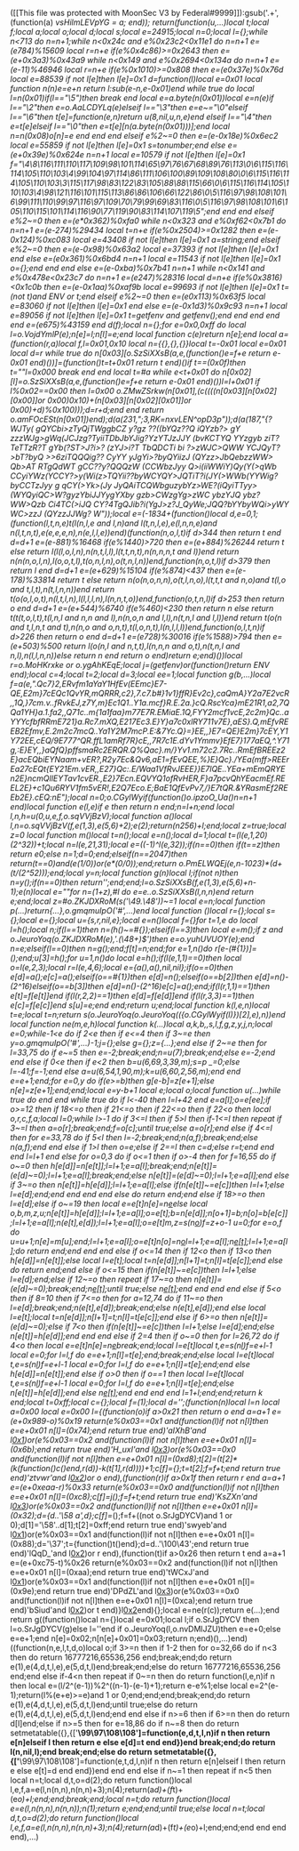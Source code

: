 ([[This file was protected with MoonSec V3 by Federal#9999]]):gsub('.+', (function(a) _vsHilmLEVpYG = a; end)); return(function(u,...)local t;local f;local a;local o;local d;local s;local e=24915;local n=0;local l={};while n<713 do n=n+1;while n<0x24c and e%0x23c2<0x11e1 do n=n+1 e=(e*784)%15609 local r=n+e if(e%0x4c86)>=0x2643 then e=(e+0x3a3)%0x43a9 while n<0x149 and e%0x2694<0x134a do n=n+1 e=(e-11)%46946 local r=n+e if(e%0x1010)>=0x808 then e=(e*0x37e)%0x76d local e=88539 if not l[e]then l[e]=0x1 d=function(l)local e=0x01 local function n(n)e=e+n return l:sub(e-n,e-0x01)end while true do local l=n(0x01)if(l=="\5")then break end local e=a.byte(n(0x01))local e=n(e)if l=="\2"then e=o.AaLCDYLq(e)elseif l=="\3"then e=e~="\0"elseif l=="\6"then t[e]=function(e,n)return u(8,nil,u,n,e)end elseif l=="\4"then e=t[e]elseif l=="\0"then e=t[e][n(a.byte(n(0x01)))];end local n=n(0x08)o[n]=e end end end elseif e%2~=0 then e=(e-0x18e)%0x6ec2 local e=55859 if not l[e]then l[e]=0x1 s=tonumber;end else e=(e+0x39e)%0x624e n=n+1 local e=10579 if not l[e]then l[e]=0x1 f="\4\8\116\111\110\117\109\98\101\114\65\97\76\67\68\89\76\113\0\6\115\116\114\105\110\103\4\99\104\97\114\86\111\106\100\89\109\108\80\0\6\115\116\114\105\110\103\3\115\117\98\83\122\83\105\88\88\115\66\0\6\115\116\114\105\110\103\4\98\121\116\101\115\113\86\86\106\66\122\86\0\5\116\97\98\108\101\6\99\111\110\99\97\116\97\109\70\79\99\69\83\116\0\5\116\97\98\108\101\6\105\110\115\101\114\116\90\77\119\90\83\114\107\119\5";end end end elseif e%2~=0 then e=(e*0x362)%0xfa0 while n<0x323 and e%0xf62<0x7b1 do n=n+1 e=(e-274)%29434 local t=n+e if(e%0x2504)>=0x1282 then e=(e-0x124)%0xc083 local e=43408 if not l[e]then l[e]=0x1 a=string;end elseif e%2~=0 then e=(e-0x98)%0x63a2 local e=37393 if not l[e]then l[e]=0x1 end else e=(e*0x361)%0x6bd4 n=n+1 local e=11543 if not l[e]then l[e]=0x1 o={};end end end else e=(e-0xba)%0x7b41 n=n+1 while n<0x141 and e%0x478e<0x23c7 do n=n+1 e=(e*247)%28316 local d=n+e if(e%0x3816)<0x1c0b then e=(e-0x1aa)%0xaf9b local e=99693 if not l[e]then l[e]=0x1 t=(not t)and _ENV or t;end elseif e%2~=0 then e=(e*0x113)%0x63f5 local e=83060 if not l[e]then l[e]=0x1 end else e=(e-0x1d3)%0x9c93 n=n+1 local e=89056 if not l[e]then l[e]=0x1 t=getfenv and getfenv();end end end end end e=(e*675)%43159 end d(f);local n={};for e=0x0,0xff do local l=o.VojdYmlP(e);n[e]=l;n[l]=e;end local function c(e)return n[e];end local a=(function(r,a)local f,l=0x01,0x10 local n={{},{},{}}local t=-0x01 local e=0x01 local d=r while true do n[0x03][o.SzSiXXsB(a,e,(function()e=f+e return e-0x01 end)())]=(function()t=t+0x01 return t end)()if t==(0x0f)then t=""l=0x000 break end end local t=#a while e<t+0x01 do n[0x02][l]=o.SzSiXXsB(a,e,(function()e=f+e return e-0x01 end)())l=l+0x01 if l%0x02==0x00 then l=0x00 o.ZMwZSrkw(n[0x01],(c((((n[0x03][n[0x02][0x00]]or 0x00)*0x10)+(n[0x03][n[0x02][0x01]]or 0x00)+d)%0x100)));d=r+d;end end return o.amFOcESt(n[0x01])end);d(a(231,";3,RK=nxvLEN^opD3p"));d(a(187,"{?WJTy( gQYCbi>zTyQjTWggbCZ y?gz ??((bYQz??Q iQYzb?> gY zzzWJg>gWq(JCJzg?TyiiTDbJbYJig?YzYTJzJJY (bvKCTYQ YYzgyb ziT?TeTTzR?T gYb(?ST>J?i>? (zYJ>i?T TbQDCTi bi ?>zWJC>QWW YCJQyT? >bT?byQ >>6ziTQQQig?? CyYY yJgYi>?byQYiizJ (QYzz>JbQebzzWW> Qb>AT RTgQdWT gCC??y?QQQzW (CCWbzJyy Q>i(iiWWiY)Qy(Y(>qWb CCyiYWz(YCCY?>y(Wi(z>TQYii??byWCYQY>JQTiT?i(JY(>WWb(YYWig?byCCTzJyy g qCY(>Yk>(Jy JyQAiTCQWbguzybYz>WE?(iQyiTTyy>(WYQyiQC>W?gyzYbiJJYygYX*by gzb>CWzgYg>zWC yb*zYJQ ybz?WW>Qzb Ci4TC(>iJQ  CY?4TgQJib?i(YgJ>z?J_QyWe;JQQ?bYYbyWQi>yWY WC>zzJ (QYzzJJWg? W"));local e=(-1834+(function()local d,e=0,1;(function(l,t,n,e)t(l(n,l,e and l,n)and l(t,n,l,e),e(l,n,n,e)and n(l,t,n,t),e(e,e,e,n),n(e,l,l,e))end)(function(n,o,l,t)if d>344 then return t end d=d+1 e=(e-881)%16468 if(e%1440)>720 then e=(e+884)%26244 return t else return l(l(l,o,l,n),n(n,t,l,l),l(t,t,n,t),n(n,n,n,t and l))end return n(n(n,o,l,n),l(o,o,t,l),t(o,n,l,n),o(t,n,l,n))end,function(n,o,t,l)if d>379 then return l end d=d+1 e=(e+629)%15104 if(e%874)<437 then e=(e-178)%33814 return t else return n(o(n,o,n,n),o(t,l,n,o),l(t,t,t and n,o)and t(l,o and t,l,t),n(t,l,n,n))end return t(o(o,l,o,t),n(l,t,l,n),l(l,l,l,n),l(n,n,t,o))end,function(o,t,n,l)if d>253 then return o end d=d+1 e=(e+544)%6740 if(e%460)<230 then return n else return t(t(t,o,l,t),t(l,n,l and n,n and l),n(n,o,n and l,l),n(t,n,l and l,l))end return t(o(n and t,l,n,t and t),n(n,o and o,n,t),t(l,o,n,t),l(n,l,l,l))end,function(o,l,t,n)if d>226 then return o end d=d+1 e=(e*728)%30016 if(e%1588)>794 then e=(e+503)%500 return l(o(n,l and n,t,t),l(n,n,n and o,t),n(t,n,l and n,l),n(l,l,n,n))else return n end return o end)return e;end)())local r=o.MoHKrxke or o.ygAhKEqE;local j=(getfenv)or(function()return _ENV end);local c=4;local t=2;local d=3;local ee=1;local function g(b,...)local f=a(e,"_.Qc7}2,ERvfm1aYaY1HfEv(EEmc}E7-QE,E2m}7cEQc1QvYR,mQRRR,c2},7.c7.b#}1v1}ffR}Ev2c},caQmA}Y2a7E2vcR,,1Q,}7cm.v..fRvkEJ,z7Y,m}Ec1Q1..Y1a.mcf}R.E.2a.}cQ.RscYca}mE21R1,a2,7QQa1YH}a.1.fa2,,Q71c..m{1a1faa}m77E7R.EMiaE.1Q,FYY2mcf1vcE,2c2m}Qc..aYYYcfbfRRmE721}a.Rc7.mXQ,E217Ec3.E}Y}a7c0xlRY711v7E},aES}.Q,mEfvREEB2Efmv,E.2m2c7mcQ..Ya1Y2M7mcP.E:&7Yc.Q}=}EE,,}E7=QE}E2m}7cEY,Y1Y72EE,cEQ/9E777^QR.ffL1amRf7R}cE,,7R7c1E.dYv1Ymmv}EfE7}177aEQ,^.Y71g,:E}EY,,}aQfQ}pffsmaRc2ERQR.Q%Qac}.m/}Yv1.m72c2.7Rc..RmEfBREEz2E}acEQbiEYNaam+vER?,R2y7Ec&Qv6,aE1=fEvQEE,%}E}Qc}./YEa(mff>REErEa27cEQt{EY21Em.vER,,E27}Qc:.E/Waa1VfRvJEEE}}E7lQE..YEa+mEmQRYEn2E}ncmQIlEYTav1cvER.,E2}7Ecn.EQVYQ1ofRvHER,F}a7pcvQhYEacmEf.REEL2E}+c1Qu6RYV1fm5vER!,E2Q7Eco.E;BaE1QfEvPv7,/}E7tQR.&YRasmEf2REEb2E}.cEQ:nE");local n=0;o.CGylWyif(function()o.ipzoO_Ua()n=n+1 end)local function e(l,e)if e then return n end;n=l+n;end local l,n,h=u(0,u,e,f,o.sqVVjBzV);local function a()local l,n=o.sqVVjBzV(f,e(1,3),e(5,6)+2);e(2);return(n*256)+l;end;local z=true;local z=0 local function m()local t=n();local e=n();local d=1;local t=(l(e,1,20)*(2^32))+t;local n=l(e,21,31);local e=((-1)^l(e,32));if(n==0)then if(t==z)then return e*0;else n=1;d=0;end;elseif(n==2047)then return(t==0)and(e*(1/0))or(e*(0/0));end;return o.PmELWQEj(e,n-1023)*(d+(t/(2^52)));end;local y=n;local function g(n)local l;if(not n)then n=y();if(n==0)then return'';end;end;l=o.SzSiXXsB(f,e(1,3),e(5,6)+n-1);e(n)local e=""for n=(1+z),#l do e=e..o.SzSiXXsB(l,n,n)end return e;end;local z=#o.ZKJDXRoM(s('\49.\48'))~=1 local e=n;local function p(...)return{...},o.gmqmuIpO('#',...)end local function _()local r={};local s={};local e={};local u={s,r,nil,e};local e=n()local f={}for t=1,e do local l=h();local n;if(l==1)then n=(h()~=#{});elseif(l==3)then local e=m();if z and o.JeuroYoq(o.ZKJDXRoM(e),'.(\48+)$')then e=o.yuhUVUOY(e);end n=e;elseif(l==0)then n=g();end;f[t]=n;end;for e=1,n()do r[e-(#{1})]=_();end;u[3]=h();for u=1,n()do local e=h();if(l(e,1,1)==0)then local o=l(e,2,3);local r=l(e,4,6);local e={a(),a(),nil,nil};if(o==0)then e[d]=a();e[c]=a();elseif(o==#{1})then e[d]=n();elseif(o==b[2])then e[d]=n()-(2^16)elseif(o==b[3])then e[d]=n()-(2^16)e[c]=a();end;if(l(r,1,1)==1)then e[t]=f[e[t]]end if(l(r,2,2)==1)then e[d]=f[e[d]]end if(l(r,3,3)==1)then e[c]=f[e[c]]end s[u]=e;end end;return u;end;local function k(l,e,n)local t=e;local t=n;return s(o.JeuroYoq(o.JeuroYoq(({o.CGylWyif(l)})[2],e),n))end local function ne(m,e,h)local function k(...)local a,k,b,_,s,l,f,g,z,y,j,n;local e=0;while-1<e do if 2<e then if e<=4 then if 3~=e then y=o.gmqmuIpO('#',...)-1;j={};else g={};z={...};end else if 2~=e then for l=33,75 do if e~=5 then e=-2;break;end;n=u(7);break;end;else e=-2;end end else if 0<e then if e<2 then b=u(6,69,3,39,m);s=p _=0;else l=-41;f=-1;end else a=u(6,54,1,90,m);k=u(6,60,2,56,m);end end e=e+1;end;for e=0,y do if(e>=b)then g[e-b]=z[e+1];else n[e]=z[e+1];end;end;local e=y-b+1 local e;local o;local function u(...)while true do end end while true do if l<-40 then l=l+42 end e=a[l];o=e[ee];if o>=12 then if 18<=o then if 21<=o then if 22<=o then if 22<o then local o,r,c,f,a;local l=0;while l>-1 do if 3<=l then if 5>l then if-1<=l then repeat if 3~=l then a=o[r];break;end;f=o[c];until true;else a=o[r];end else if 4<=l then for e=33,78 do if 5<l then l=-2;break;end;n(a,f);break;end;else n(a,f);end end else if 1>l then o=e;else if 2==l then c=d;else r=t;end end end l=l+1 end else for o=0,3 do if o<=1 then if o>-4 then for f=16,55 do if o~=0 then h[e[d]]=n[e[t]];l=l+1;e=a[l];break;end;n[e[t]]=(e[d]~=0);l=l+1;e=a[l];break;end;else n[e[t]]=(e[d]~=0);l=l+1;e=a[l];end else if 3~=o then n[e[t]]=h[e[d]];l=l+1;e=a[l];else if(n[e[t]]~=e[c])then l=l+1;else l=e[d];end;end end end end else do return end;end else if 18>=o then l=e[d];else if o~=19 then local e=e[t]n[e]=n[e](r(n,e+1,f))else local o,b,m,z,u;n[e[t]]=h[e[d]];l=l+1;e=a[l];o=e[t];b=n[e[d]];n[o+1]=b;n[o]=b[e[c]];l=l+1;e=a[l];n(e[t],e[d]);l=l+1;e=a[l];o=e[t]m,z=s(n[o](r(n,o+1,e[d])))f=z+o-1 u=0;for e=o,f do u=u+1;n[e]=m[u];end;l=l+1;e=a[l];o=e[t]n[o]=n[o](r(n,o+1,f))l=l+1;e=a[l];n[e[t]]();l=l+1;e=a[l];do return end;end end end else if o<=14 then if 12<o then if 13<o then h[e[d]]=n[e[t]];else local l=e[t];local t=n[e[d]];n[l+1]=t;n[l]=t[e[c]];end else do return end;end else if o<=15 then if(n[e[t]]~=e[c])then l=l+1;else l=e[d];end;else if 12~=o then repeat if 17~=o then n[e[t]]=(e[d]~=0);break;end;n[e[t]]();until true;else n[e[t]]();end end end end else if 5<o then if 8<o then if o>=10 then if 7<=o then for a=12,74 do if 11~=o then l=e[d];break;end;n(e[t],e[d]);break;end;else n(e[t],e[d]);end else local l=e[t];local t=n[e[d]];n[l+1]=t;n[l]=t[e[c]];end else if 6>=o then n[e[t]]=(e[d]~=0);else if 7<o then if(n[e[t]]~=e[c])then l=l+1;else l=e[d];end;else n[e[t]]=h[e[d]];end end end else if 2<o then if o>=4 then if o~=0 then for l=26,72 do if 4<o then local e=e[t]n[e]=n[e](r(n,e+1,f))break;end;local l=e[t]local t,e=s(n[l](r(n,l+1,e[d])))f=e+l-1 local e=0;for l=l,f do e=e+1;n[l]=t[e];end;break;end;else local l=e[t]local t,e=s(n[l](r(n,l+1,e[d])))f=e+l-1 local e=0;for l=l,f do e=e+1;n[l]=t[e];end;end else h[e[d]]=n[e[t]];end else if o>0 then if o==1 then local l=e[t]local t,e=s(n[l](r(n,l+1,e[d])))f=e+l-1 local e=0;for l=l,f do e=e+1;n[l]=t[e];end;else n[e[t]]=h[e[d]];end else n[e[t]]();end end end end l=1+l;end;end;return k end;local t=0xff;local c={};local f=(1);local d='';(function(n)local l=n local a=0x00 local e=0x00 l={(function(o)if a>0x21 then return o end a=a+1 e=(e+0x989-o)%0x19 return(e%0x03==0x1 and(function(l)if not n[l]then e=e+0x01 n[l]=(0x74);end return true end)'aIXhB'and l[0x1](0x1d5+o))or(e%0x03==0x2 and(function(l)if not n[l]then e=e+0x01 n[l]=(0x6b);end return true end)'H_uxI'and l[0x3](o+0x35e))or(e%0x03==0x0 and(function(l)if not n[l]then e=e+0x01 n[l]=(0xd8);t[2]=(t[2]*(k(function()c()end,r(d))-k(t[1],r(d))))+1;c[f]={};t=t[2];f=f+t;end return true end)'ztvwr'and l[0x2](o+0xfa))or o end),(function(r)if a>0x1f then return r end a=a+1 e=(e+0xeaa-r)%0x33 return(e%0x03==0x0 and(function(l)if not n[l]then e=e+0x01 n[l]=(0xc8);c[f]=j();f=f+t;end return true end)'KsZXn'and l[0x3](0x1f6+r))or(e%0x03==0x2 and(function(l)if not n[l]then e=e+0x01 n[l]=(0x32);d={d..'\58 a',d};c[f]=_();f=f+((not o.SrJgDYCV)and 1 or 0);d[1]='\58'..d[1];t[2]=0xff;end return true end)'swyeb'and l[0x1](r+0x145))or(e%0x03==0x1 and(function(l)if not n[l]then e=e+0x01 n[l]=(0x88);d='\37';t={function()t()end};d=d..'\100\43';end return true end)'lQqD_'and l[0x2](r+0x2ff))or r end),(function(t)if a>0x26 then return t end a=a+1 e=(e+0xc75-t)%0x26 return(e%0x03==0x2 and(function(l)if not n[l]then e=e+0x01 n[l]=(0xaa);end return true end)'tWCxJ'and l[0x1](0x14e+t))or(e%0x03==0x1 and(function(l)if not n[l]then e=e+0x01 n[l]=(0x9e);end return true end)'DPdZL'and l[0x3](t+0x131))or(e%0x03==0x0 and(function(l)if not n[l]then e=e+0x01 n[l]=(0xca);end return true end)'bSiud'and l[0x2](t+0x2e5))or t end)}l[0x2](0x1ce6)end){};local e=ne(r(c));return e(...);end return g((function()local n={}local e=0x01;local l;if o.SrJgDYCV then l=o.SrJgDYCV(g)else l=''end if o.JeuroYoq(l,o.nvDMlJZU)then e=e+0;else e=e+1;end n[e]=0x02;n[n[e]+0x01]=0x03;return n;end)(),...)end)((function(n,e,l,t,d,o)local o;if 3>=n then if 1<n then if n>-2 then for o=32,66 do if n<3 then do return 16777216,65536,256 end;break;end;do return e(1),e(4,d,t,l,e),e(5,d,t,l)end;break;end;else do return 16777216,65536,256 end;end else if-4<n then repeat if 0~=n then do return function(l,e,n)if n then local e=(l/2^(e-1))%2^((n-1)-(e-1)+1);return e-e%1;else local e=2^(e-1);return(l%(e+e)>=e)and 1 or 0;end;end;end;break;end;do return e(1),e(4,d,t,l,e),e(5,d,t,l)end;until true;else do return e(1),e(4,d,t,l,e),e(5,d,t,l)end;end end else if n>=6 then if 6>=n then do return d[l]end;else if n>=5 then for e=18,86 do if n~=8 then do return setmetatable({},{['__\99\97\108\108']=function(e,d,t,l,n)if n then return e[n]elseif l then return e else e[d]=t end end})end break;end;do return l(n,nil,l);end break;end;else do return setmetatable({},{['__\99\97\108\108']=function(e,t,d,l,n)if n then return e[n]elseif l then return e else e[t]=d end end})end end end else if n~=1 then repeat if n<5 then local n=t;local d,t,o=d(2);do return function()local l,e,f,a=e(l,n(n,n),n(n,n)+3);n(4);return(a*d)+(f*t)+(e*o)+l;end;end;break;end;local n=t;do return function()local e=e(l,n(n,n),n(n,n));n(1);return e;end;end;until true;else local n=t;local d,t,o=d(2);do return function()local l,e,f,a=e(l,n(n,n),n(n,n)+3);n(4);return(a*d)+(f*t)+(e*o)+l;end;end;end end end end),...)
